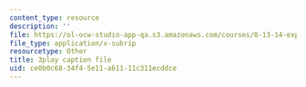 ```yaml
---
content_type: resource
description: ''
file: https://ol-ocw-studio-app-qa.s3.amazonaws.com/courses/8-13-14-experimental-physics-i-ii-junior-lab-fall-2016-spring-2017/ce0b0c6834f45e11a61111c311ecddce_B6mK4IyRYiA.vtt
file_type: application/x-subrip
resourcetype: Other
title: 3play caption file
uid: ce0b0c68-34f4-5e11-a611-11c311ecddce
---
```

